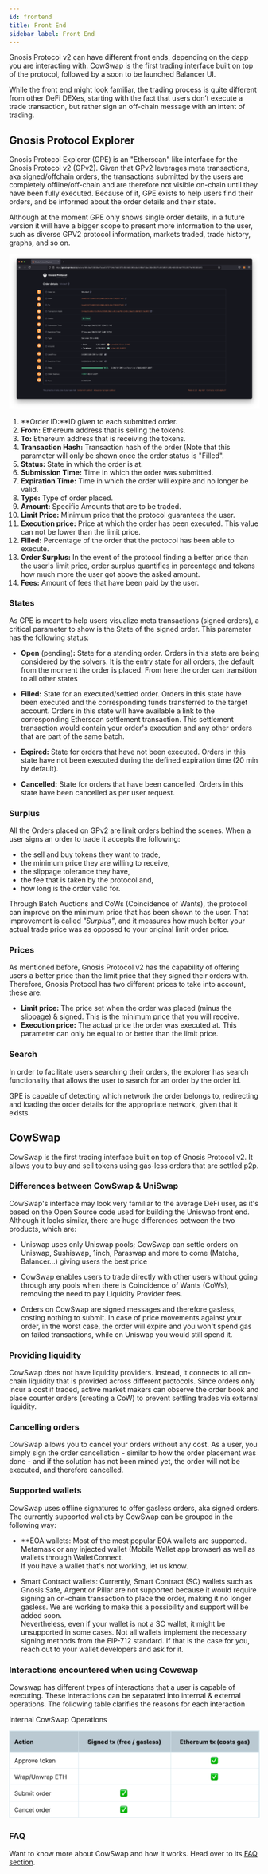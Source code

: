 ```yaml
---
id: frontend
title: Front End
sidebar_label: Front End
---
```


Gnosis Protocol v2 can have different front ends, depending on the dapp you are interacting with. CowSwap is the first trading interface built on top of the protocol, followed by a soon to be launched Balancer UI.

While the front end might look familiar, the trading process is quite different from other DeFi DEXes, starting with the fact that users don’t execute a trade transaction, but rather sign an off-chain message with an intent of trading.

## Gnosis Protocol Explorer 
Gnosis Protocol Explorer (GPE) is an "Etherscan" like interface for the Gnosis Protocol v2 (GPv2). Given that GPv2 leverages meta transactions, aka signed/offchain orders, the transactions submitted by the users are completely offline/off-chain and are therefore not visible on-chain until they have been fully executed. Because of it, GPE exists to help users find their orders, and be informed about the order details and their state.

Although at the moment GPE only shows single order details, in a future version it will have a bigger scope to present more information to the user, such as diverse GPV2 protocol information, markets traded, trade history, graphs, and so on.

<img src="assets/FrontEnd.png">

1.  **Order ID:**ID given to each submitted order.
2.  **From:** Ethereum address that is selling the tokens.
3.  **To:** Ethereum address that is receiving the tokens.
4. 	**Transaction Hash:** Transaction hash of the order (Note that this parameter will only be shown once the order status is "Filled".
5.  **Status:** State in which the order is at. 
6.  **Submission Time:** Time in which the order was submitted. 
7.  **Expiration Time:** Time in which the order will expire and no longer be valid.
8. 	**Type:** Type of order placed.
9.  **Amount:** Specific Amounts that are to be traded.
10. **Limit Price:** Minimum price that the protocol guarantees the user.
11. **Execution price:** Price at which the order has been executed. This value can not be lower than the limit price. 
12. **Filled:** Percentage of the order that the protocol has been able to execute. 
13. **Order Surplus:** In the event of the protocol finding a better price than the user's limit price, order surplus quantifies in percentage and tokens how much more the user got above the asked amount. 
14. **Fees:** Amount of fees that have been paid by the user.

### States
 

As GPE is meant to help users visualize meta transactions (signed orders), a critical parameter to show is the State of the signed order. This parameter has the following status:

-   **Open** (pending)**:** State for a standing order. Orders in this state are being considered by the solvers. It is the entry state for all orders, the default from the moment the order is placed. From here the order can transition to all other states

-   **Filled:** State for an executed/settled order. Orders in this state have been executed and the corresponding funds transferred to the target account. Orders in this state will have available a link to the corresponding Etherscan settlement transaction. This settlement transaction would contain your order's execution and any other orders that are part of the same batch.

-   **Expired:** State for orders that have not been executed. Orders in this state have not been executed during the defined expiration time (20 min by default).

-   **Cancelled:** State for orders that have been cancelled. Orders in this state have been cancelled as per user request.

### Surplus


All the Orders placed on GPv2 are limit orders behind the scenes. When a user signs an order to trade it accepts the following: 

- the sell and buy tokens they want to trade, 
- the minimum price they are willing to receive, 
- the slippage tolerance they have, 
- the fee that is taken by the protocol and, 
- how long is the order valid for. 

Through Batch Auctions and CoWs (Coincidence of Wants), the protocol can improve on the minimum price that has been shown to the user. That improvement is called *"Surplus"*, and it measures how much better your actual trade price was as opposed to your original limit order price.

###  Prices

As mentioned before, Gnosis Protocol v2 has the capability of offering users a better price than the limit price that they signed their orders with. Therefore, Gnosis Protocol has two different prices to take into account, these are:

-   **Limit price:** The price set when the order was placed (minus the slippage) & signed. This is the minimum price that you will receive. 
-   **Execution price:** The actual price the order was executed at. This parameter can only be equal to or better than the limit price.

### Search
 
In order to facilitate users searching their orders, the explorer has search functionality that allows the user to search for an order by the order id.

GPE is capable of detecting which network the order belongs to, redirecting and loading the order details for the appropriate network, given that it exists.


## CowSwap
 
CowSwap is the first trading interface built on top of Gnosis Protocol v2. It allows you to buy and sell tokens using gas-less orders that are settled p2p.

###  Differences between CowSwap & UniSwap


CowSwap's interface may look very familiar to the average DeFi user, as it's based on the Open Source code used for building the Uniswap front end. Although it looks similar, there are huge differences between the two products, which are:

-   Uniswap uses only Uniswap pools; CowSwap can settle orders on Uniswap, Sushiswap, 1inch, Paraswap and more to come (Matcha, Balancer...) giving users the best price

-   CowSwap enables users to trade directly with other users without going through any pools when there is Coincidence of Wants (CoWs), removing the need to pay Liquidity Provider fees.

-   Orders on CowSwap are signed messages and therefore gasless, costing nothing to submit. In case of price movements against your order, in the worst case, the order will expire and you won't spend gas on failed transactions, while on Uniswap you would still spend it.

### Providing liquidity


CowSwap does not have liquidity providers. Instead, it connects to all on-chain liquidity that is provided across different protocols. Since orders only incur a cost if traded, active market makers can observe the order book and place counter orders (creating a CoW) to prevent settling trades via external liquidity.

### Cancelling orders
 

CowSwap allows you to cancel your orders without any cost. As a user, you simply sign the order cancellation - similar to how the order placement was done - and if the solution has not been mined yet, the order will not be executed, and therefore cancelled.

### Supported wallets


CowSwap uses offline signatures to offer gasless orders, aka signed orders. The currently supported wallets by CowSwap can be grouped in the following way:

-   **EOA wallets: Most of the most popular EOA wallets are supported. Metamask or any injected wallet (Mobile Wallet app browser) as well as wallets through WalletConnect.\
    If you have a wallet that's not working, let us know.

-   Smart Contract wallets: Currently, Smart Contract (SC) wallets such as Gnosis Safe, Argent or Pillar are not supported because it would require signing an on-chain transaction to place the order, making it no longer gasless. We are working to make this a possibility and support will be added soon.\
    Nevertheless, even if your wallet is not a SC wallet, it might be unsupported in some cases. Not all wallets implement the necessary signing methods from the EIP-712 standard. If that is the case for you, reach out to your wallet developers and ask for it.

### Interactions encountered when using Cowswap


Cowswap has different types of interactions that a user is capable of executing. These interactions can be separated into internal & external operations. The following table clarifies the reasons for each interaction

Internal CowSwap Operations

<img src="assets/cowswap.png">

### FAQ

Want to know more about CowSwap and how it works. Head over to its [FAQ section](https://cowswap.exchange/#/faq).

